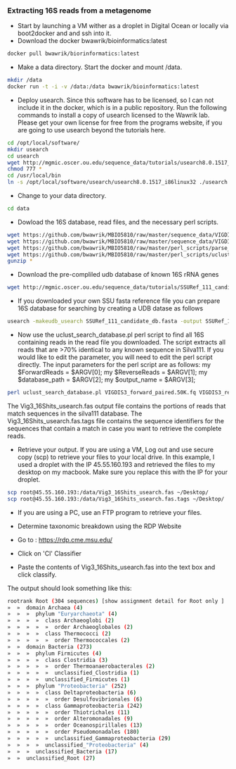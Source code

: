### Extracting 16S reads from a metagenome

- Start by launching a VM wither as a droplet in Digital Ocean or locally via boot2docker and and ssh into it.
- Download the docker bwawrik/bioinformatics:latest

```sh 
docker pull bwawrik/biorinformatics:latest
```

- Make a data directory. Start the docker and mount /data.

```sh 
mkdir /data
docker run -t -i -v /data:/data bwawrik/bioinformatics:latest
```

- Deploy usearch. Since this software has to be licensed, so I can not include it in the docker, which is in a public repository.  Run the following commands to install a copy of usearch licensed to the Wawrik lab. Please get your own license for free from the programs website, if you are going to use usearch beyond the tutorials here.

```sh 
cd /opt/local/software/
mkdir usearch
cd usearch
wget http://mgmic.oscer.ou.edu/sequence_data/tutorials/usearch8.0.1517_i86linux32
chmod 777 *
cd /usr/local/bin
ln -s /opt/local/software/usearch/usearch8.0.1517_i86linux32 ./usearch
```

- Change to your data directory. 
```sh 
cd data
```

- Dowload the 16S database, read files, and the necessary perl scripts.
```sh 
wget https://github.com/bwawrik/MBIO5810/raw/master/sequence_data/VIGDIS3_forward_paired.50K.fq.gz
wget https://github.com/bwawrik/MBIO5810/raw/master/sequence_data/VIGDIS3_reverse_paired.50K.fq.gz
wget https://github.com/bwawrik/MBIO5810/raw/master/perl_scripts/parse_hits.pl
wget https://github.com/bwawrik/MBIO5810/raw/master/perl_scripts/uclust_search_database.pl
gunzip *
```

- Download the pre-compliled udb database of known 16S rRNA genes

```sh 
wget http://mgmic.oscer.ou.edu/sequence_data/tutorials/SSURef_111_candidate_db.udb
```

- If you downloaded your own SSU fasta reference file you can prepare 16S database for searching by creating a UDB datase as follows

```sh 
usearch -makeudb_usearch SSURef_111_candidate_db.fasta -output SSURef_111_candidate_db.udb
```

- Now use the uclust_search_database.pl perl script to find all 16S containing reads in the read file you downloaded. The script extracts all reads that are >70% identical to any known sequence in Silva111.  If you would like to edit the parameter, you will need to edit the perl script directly. The input parameters for the perl script are as follows:
  my $ForwardReads  = $ARGV[0]; 
  my $ReverseReads  = $ARGV[1]; 
  my $database_path = $ARGV[2]; 
  my $output_name   = $ARGV[3];

```sh 
perl uclust_search_database.pl VIGDIS3_forward_paired.50K.fq VIGDIS3_reverse_paired.50K.fq SSURef_111_candidate_db.udb Vig3_16Shits_usearch.fas
```

The Vig3_16Shits_usearch.fas output file contains the portions of reads that match sequences in the silva111 database. The Vig3_16Shits_usearch.fas.tags file contains the sequence identifiers for the sequences that contain a match in case you want to retrieve the complete reads.

- Retrieve your output. If you are using a VM, Log out and use secure copy (scp) to retrieve your files to your local drive. In this example, I used a droplet with the IP 45.55.160.193 and retrieved the files to my desktop on my macbook.  Make sure you replace this with the IP for your droplet. 

```sh 
scp root@45.55.160.193:/data/Vig3_16Shits_usearch.fas ~/Desktop/
scp root@45.55.160.193:/data/Vig3_16Shits_usearch.fas.tags ~/Desktop/
```
- If you are using a PC, use an FTP program to retrieve your files.

- Determine taxonomic breakdown using the RDP Website

- Go to : https://rdp.cme.msu.edu/
- Click on 'Cl' Classifier
- Paste the contents of Vig3_16Shits_usearch.fas into the text box and click classify.

The output should look something like this:

```sh 
rootrank Root (304 sequences) [show assignment detail for Root only ]     
»  »  domain Archaea (4)
»  »  »  phylum "Euryarchaeota" (4)
»  »  »  »  class Archaeoglobi (2)
»  »  »  »  »  order Archaeoglobales (2)
»  »  »  »  class Thermococci (2)
»  »  »  »  »  order Thermococcales (2)
»  »  domain Bacteria (273)
»  »  »  phylum Firmicutes (4)
»  »  »  »  class Clostridia (3)
»  »  »  »  »  order Thermoanaerobacterales (2)
»  »  »  »  »  unclassified_Clostridia (1)
»  »  »  »  unclassified_Firmicutes (1)
»  »  »  phylum "Proteobacteria" (252)
»  »  »  »  class Deltaproteobacteria (6)
»  »  »  »  »  order Desulfovibrionales (6)
»  »  »  »  class Gammaproteobacteria (242)
»  »  »  »  »  order Thiotrichales (11)
»  »  »  »  »  order Alteromonadales (9)
»  »  »  »  »  order Oceanospirillales (13)
»  »  »  »  »  order Pseudomonadales (180)
»  »  »  »  »  unclassified_Gammaproteobacteria (29)
»  »  »  »  unclassified_"Proteobacteria" (4)
»  »  »  unclassified_Bacteria (17)
»  »  unclassified_Root (27)
```


